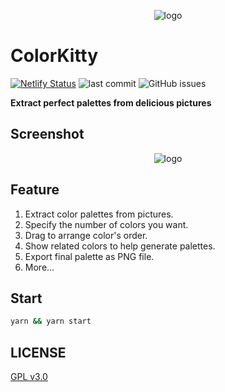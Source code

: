 <p align="center">
    <img alt='logo' title='logo' src='https://i.loli.net/2019/03/24/5c9752f5364c4.png' />
</p>

# ColorKitty

[![Netlify Status](https://api.netlify.com/api/v1/badges/e1e3e107-3662-46de-83e4-82ecc1da1963/deploy-status)](https://app.netlify.com/sites/blissful-heyrovsky-a89257/deploys)
![last commit](https://img.shields.io/github/last-commit/hopsken/colorkitty.svg)
![GitHub issues](https://img.shields.io/github/issues/hopsken/colorkitty.svg)

**Extract perfect palettes from delicious pictures**


## Screenshot

<p align="center">
    <img alt='logo' title='logo' src='https://i.loli.net/2019/03/24/5c9754e7a8dd8.png' />
</p>

## Feature

1. Extract color palettes from pictures.
2. Specify the number of colors you want.
3. Drag to arrange color's order.
4. Show related colors to help generate palettes.
5. Export final palette as PNG file.
6. More...

## Start

```bash
yarn && yarn start
```

## LICENSE

[GPL v3.0](https://github.com/Hopsken/colorkitty/blob/master/LICENSE)
